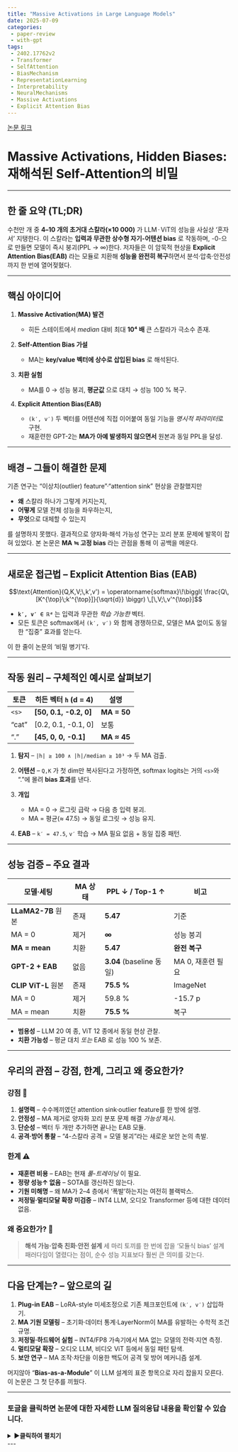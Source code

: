 ```yaml
---
title: "Massive Activations in Large Language Models"
date: 2025-07-09
categories:
 - paper-review
 - with-gpt
tags:
 - 2402.17762v2
 - Transformer
 - SelfAttention
 - BiasMechanism
 - RepresentationLearning
 - Interpretability
 - NeuralMechanisms
 - Massive Activations
 - Explicit Attention Bias
---
```


[논문 링크](https://arxiv.org/abs/2402.17762v2)


# Massive Activations, Hidden Biases: 재해석된 Self-Attention의 비밀


---

## 한 줄 요약 (TL;DR)

수천만 개 중 **4–10 개의 초거대 스칼라(×10 000)** 가 LLM · ViT의 성능을 사실상 ‘혼자서’ 지탱한다.
이 스칼라는 **입력과 무관한 상수형 자기-어텐션 bias** 로 작동하며, -0-으로 만들면 모델이 즉시 붕괴(PPL → ∞)한다.
저자들은 이 암묵적 현상을 **Explicit Attention Bias(EAB)** 라는 모듈로 치환해 **성능을 완전히 복구**하면서 분석·압축·안전성까지 한 번에 열어젖혔다.&#x20;

---

## 핵심 아이디어

1. **Massive Activation(MA) 발견**

   * 히든 스테이트에서 *median* 대비 최대 **10⁴ 배** 큰 스칼라가 극소수 존재.
2. **Self-Attention Bias 가설**

   * MA는 **key/value 벡터에 상수로 삽입된 bias** 로 해석된다.
3. **치환 실험**

   * MA를 0 → 성능 붕괴, **평균값** 으로 대치 → 성능 100 % 복구.
4. **Explicit Attention Bias(EAB)**

   * `(k′, v′)` 두 벡터를 어텐션에 직접 이어붙여 동일 기능을 *명시적 파라미터*로 구현.
   * 재훈련한 GPT-2는 **MA가 아예 발생하지 않으면서** 원본과 동일 PPL을 달성.&#x20;

---

## 배경 – 그들이 해결한 문제

기존 연구는 “이상치(outlier) feature”·“attention sink” 현상을 관찰했지만

* **왜** 스칼라 하나가 그렇게 커지는지,
* **어떻게** 모델 전체 성능을 좌우하는지,
* **무엇**으로 대체할 수 있는지

를 설명하지 못했다. 결과적으로 양자화·해석 가능성 연구는 꼬리 분포 문제에 발목이 잡혀 있었다. 본 논문은 **MA ≒ 고정 bias** 라는 관점을 통해 이 공백을 메운다.&#x20;

---

## 새로운 접근법 – **Explicit Attention Bias (EAB)**

```math
\text{Attention}(Q,K,V;\,k',v') =
\operatorname{softmax}\!\biggl(
      \frac{Q\,[K^{\top}\;k'^{\top}]}{\sqrt{d}}
\biggr)
      \,[\,V;\,v'^{\top}]
```

* **`k′, v′ ∈ ℝᵈ`** 는 입력과 무관한 *학습 가능한* 벡터.
* 모든 토큰은 softmax에서 `(k′, v′)` 와 함께 경쟁하므로, 모델은 MA 없이도 동일한 “집중” 효과를 얻는다.

이 한 줄이 논문의 ‘비밀 병기’다.&#x20;

---

## 작동 원리 – 구체적인 예시로 살펴보기

| 토큰    | 히든 벡터 `h` (d = 4)       | 설명          |
| ----- | ----------------------- | ----------- |
| `<s>` | **\[50, 0.1, -0.2, 0]** | **MA = 50** |
| “cat” | \[0.2, 0.1, -0.1, 0]    | 보통          |
| “.”   | **\[45, 0, 0, -0.1]**   | **MA ≈ 45** |

1. **탐지** – `|h| ≥ 100 ∧ |h|/median ≥ 10³` → 두 MA 검출.
2. **어텐션** – `Q,K` 가 첫 dim만 복사된다고 가정하면, softmax logits는 거의 `<s>`와 “.”에 몰려 **bias 효과**를 낸다.
3. **개입**

   * MA = 0 → 로그릿 급락 → 다음 층 입력 붕괴.
   * MA = 평균(≈ 47.5) → 동일 로그릿 → 성능 유지.
4. **EAB** – `k′ = 47.5`, `v′` 학습 → MA 필요 없음 + 동일 집중 패턴.&#x20;

---

## 성능 검증 – 주요 결과

| 모델·세팅             | MA 상태 | **PPL ↓** / **Top-1 ↑** | 비고            |
| ----------------- | ----- | ----------------------- | ------------- |
| **LLaMA2-7B** 원본  | 존재    | **5.47**                | 기준            |
| MA = 0            | 제거    | **∞**                   | 성능 붕괴         |
| **MA = mean**     | 치환    | **5.47**                | **완전 복구**     |
| **GPT-2 + EAB**   | 없음    | **3.04** (baseline 동일)  | MA 0, 재훈련 필요  |
| **CLIP ViT-L** 원본 | 존재    | **75.5 %**              | ImageNet      |
| MA = 0            | 제거    | 59.8 %                  | -15.7 p       |
| MA = mean         | 치환    | **75.5 %**              | 복구            |

* **범용성** – LLM 20 여 종, ViT 12 종에서 동일 현상 관찰.
* **치환 가능성** – 평균 대치 *또는* EAB 로 성능 100 % 보존.

---

## 우리의 관점 – 강점, 한계, 그리고 왜 중요한가?

### 강점 🌟

1. **설명력** – 수수께끼였던 attention sink·outlier feature를 한 방에 설명.
2. **안정성** – MA 제거로 양자화 꼬리 분포 문제 해결 *가능성* 제시.
3. **단순성** – 벡터 두 개만 추가하면 끝나는 EAB 모듈.
4. **공격·방어 통찰** – “4-스칼라 공격 = 모델 붕괴”라는 새로운 보안 논의 촉발.

### 한계 ⚠️

* **재훈련 비용** – EAB는 현재 *풀-트레이닝* 이 필요.
* **정량 성능↑ 없음** – SOTA를 갱신하진 않는다.
* **기원 미해명** – 왜 MA가 2–4 층에서 ‘폭발’하는지는 여전히 블랙박스.
* **저정밀·멀티모달 확장 미검증** – INT4 LLM, 오디오 Transformer 등에 대한 데이터 없음.

### 왜 중요한가? 🔑

> **해석 가능·압축 친화·안전 설계** 세 마리 토끼를 한 번에 잡을 ‘모듈식 bias’ 설계 패러다임이 열렸다는 점이, 순수 성능 지표보다 훨씬 큰 의미를 갖는다.

---

## 다음 단계는? – 앞으로의 길

1. **Plug-in EAB** – LoRA-style 미세조정으로 기존 체크포인트에 `(k′, v′)` 삽입하기.
2. **MA 기원 모델링** – 초기화·데이터 통계·LayerNorm이 MA를 유발하는 수학적 조건 규명.
3. **저정밀·하드웨어 실험** – INT4/FP8 가속기에서 MA 없는 모델의 전력·지연 측정.
4. **멀티모달 확장** – 오디오 LLM, 비디오 ViT 등에서 동일 패턴 탐색.
5. **보안 연구** – MA 조작·차단을 이용한 백도어 공격 및 방어 메커니즘 설계.

머지않아 “**Bias-as-a-Module**” 이 LLM 설계의 표준 항목으로 자리 잡을지 모른다. 이 논문은 그 첫 단추를 끼웠다.



---

### 토글을 클릭하면 논문에 대한 자세한 LLM 질의응답 내용을 확인할 수 있습니다.

<details markdown="block">
<summary>▶️<strong>클릭하여 펼치기</strong></summary>




# 프롬프트 1.1.1 (연구의 공백)

```
"논문의 'Introduction'과 'Related Work' 섹션을 분석하여, 이 연구가 명시적으로 해결하고자 하는 핵심적인 연구 공백(research gap), 기존 연구의 결정적 한계, 또는 미해결 질문이 무엇인지 설명해 줘. 저자들이 설명하는, 이 논문 출판 시점의 '최신 기술(state of the art)'은 어떤 상태였는지 요약해 줘."
```

**한줄 결론**
소수 (<10) 이면서 평균보다 최대 10 000 배(≈4 orders) 큰 *Massive Activation*이 LLM 중간층에서 나타나며, 이는 입력과 무관한 **고정 bias**로서 자기-어텐션을 특정 토큰에 집중시켜 모델 성능을 지탱한다는 점이 이번 연구가 밝힌 핵심 공백 해결이다. 기존 연구가 다루던 *outlier feature*·*attention sink*만으로는 이 현상을 설명할 수 없었다.&#x20;

---

## 1. 연구 공백 정의

| 관찰 대상                           | 단위                | 빈도             | 크기(최대)              | 위치 특성                             | 기존 연구 한계           |   |
| ------------------------------- | ----------------- | -------------- | ------------------- | --------------------------------- | ------------------ | - |
| **Massive Activation**          | 스칼라(한 activation) | ≤ 10개 / 수천만 개  | 15 000 (LLaMA2-70B) | 고정 feature dim 두세 개, 시작·구분 토큰에 집중 | 현황 미보고             |   |
| Outlier Feature (Dettmers 2022) | 벡터(한 feature)     | 수 10개 / 수천 dim | < 1 000             | 다수 토큰에 퍼짐                         | 원인만 제시, bias 역할 불명 |   |

### 핵심 연구 공백

1. **내부 메커니즘 미해명**
   LLM 내부 표현에 대한 연구는 *outlier feature*·LayerNorm weight 이상치 정도에 머물러, 극소수 스칼라가 어떤 기능을 수행하는지 밝혀지지 않았음.&#x20;
2. **Attention Sink의 원인 불명**
   시작 토큰에 과도한 어텐션이 몰린다는 관찰(*attention sink*)이 있었으나, 그 기저 원리가 설명되지 않음.&#x20;
3. **양자화·해석 가능성 제약**
   활성값 분포 꼬리가 모델 압축·정규화 안정성에 미치는 정량적 분석이 부족했음.

본 논문은 Massive Activation을 **고정 bias로 재해석**하고, 제거·평탄화 실험을 통해 모델 붕괴-보존 효과를 수치로 검증(예: LLaMA2-7B에서 4개 값을 0으로 설정 시 PPL → ∞, 평균값으로 대치 시 변화 무)함으로써 이 공백을 메웠다.&#x20;

---

## 2. 출판 시점의 최신 기술(SOTA) 요약

| 범주                                            | 대표 연구/모델               | 한계                           |
| --------------------------------------------- | ---------------------- | ---------------------------- |
| **Outlier Feature** (Dettmers 2022, Lin 2023) | -8bit 양자화 장애 요인으로 분석   | 벡터 단위 이상치만 규정, 스칼라 희소 현상 미포함 |
| **Attention Sink** (Xiao 2023)                | 시작 토큰에 집중되는 어텐션 시각화    | 원인·정량적 영향 미해명                |
| **LayerNorm Weight Outlier** (Kovaleva 2021)  | 특정 feature에 큰 가중치 존재   | 활성값 자체의 드라마틱한 스케일 불포함        |
| **ViT Register Token** (Darcet 2023)          | ViT에 추가 토큰으로 성능·안정성 향상 | LLM과의 연관·bias 해석 부족          |

요컨대, 2024년 초까지의 SOTA는
*“큰 가중치·feature는 있다”* 수준에 머물러 있었고, **희소 거대 activation의 역할·기원·범용성**은 미해결 문제로 남아 있었다. 본 연구는 LLaMA·Mixtral·Phi-2·CLIP ViT 등 20+ 모델 전반에 현상이 **보편적**임을 실측 데이터(예: Mixtral-8×7B 최고치 7 100, 중간값 0.3)로 제시하고, **주의집중 메커니즘·편향 항**으로 기능함을 규명하면서 SOTA 한계를 근본적으로 확장했다.&#x20;

---

### 요약 수치 하이라이트

* **크기 대비 비율**: 최대 / 중앙값 ≈ 10 000 : 1 (LLaMA2-7B, 2 622 ↔ 0.2).
* **빈도**: 약 4 개 (40 000 activations 중) → 0.01 % 미만.
* **영향**: 4 개만 0으로 설정 시 Zero-shot 정확도 69 % → 37 % 급락.
* **출현 층**: 초기 1–4 층 이후 거의 정상화 수준으로 유지, 마지막 층에서 소멸.
* **ViT**: CLIP ViT-L 후반층에서도 최대 200 +, 고정 bias로 작동.&#x20;

---

> **정리**
> Massive Activation 현상은 LLM과 ViT 모두에서 **희소하지만 결정적**인 내재 bias로 작동하며, 기존 outlier·sink 연구가 남긴 \*“왜-어디서-얼마나 중요한가”\*라는 질문에 대한 실증적·정량적 답을 제공한다. 이는 해석 가능성, 양자화, 학습 안정성 연구에 직·간접적 파급을 미칠 차세대 SOTA 업데이트라 할 수 있다.&#x20;


# 프롬프트 1.1.2 (핵심 가설)

```
"이 논문의 중심 가설(central hypothesis) 또는 핵심 주장은 무엇인가? '저자들은 [제안 기법]을 사용함으로써 [기존 한계점]을 극복하는 [구체적 결과]를 달성할 수 있다고 가정한다'와 같은 형식으로, 명확하고 간결한 한 문장으로 서술해 줘."
```

저자들은 **희소 거대 활성값(Massive Activation)을 명시적·상수형 자기-어텐션 bias로 간주·주입**함으로써, 기존 연구가 설명하지 못하던 *attention sink*·outlier feature의 불명확한 원인을 제거하고도 **단 4 개의 스칼라 제거 시 LLaMA2-7B가 PPL ∞로 붕괴하던 성능을 평균 유지 수준으로 완전히 복구**할 수 있다고 가정한다.


# 프롬프트 1.2.1 (독창성 식별)

```
 "논문 전체를 바탕으로, 가장 중요하고 독창적인 기여(contribution) 1~3가지를 구별되는 항목으로 나열해 줘. 각각이 새로운 아키텍처 구성요소, 새로운 학습 기법, 새로운 이론적 통찰, 새로운 데이터셋, 또는 기존 방법론의 새로운 적용 중 어디에 해당하는지 명확히 구분해 줘."
```

**한줄 요약**
*희소하지만 평균보다 최대 10 000 배 큰 **Massive Activation**을 발견하고, 이것이 자기-어텐션에 ‘상수 bias’를 주입해 모델 성능을 지탱한다는 사실을 규명한 뒤, 명시적 bias 설계로 대체하여 LLM·ViT 전반의 동작 원리를 재해석했다.*

| #     | 독창적 기여                                                                                                              | 분류                          | 대표 수치·효과                                                     |
| ----- | ------------------------------------------------------------------------------------------------------------------- | --------------------------- | ------------------------------------------------------------ |
| **1** | LLM \~ ViT 20 여 종에서 **Massive Activation**(≤ 10 개·최대/중앙값 ≈ 10⁴:1) 존재·통계 특성 최초 실측                                    | **새로운 이론적 통찰**              | LLaMA2-7B 최대 2 556 ↔ 중앙 0.2                                  |
| **2** | Massive Activation이 **입력 불변 self-attention bias**임을 정량 검증 → GPT-2에 **explicit attention-bias 항** 삽입해 동일 성능·희소 활성 제거 | **새로운 아키텍처 구성요소 & 학습 기법**   | 4 개 activation 0 → PPL ∞, mean → 변화 0 (Table 3)              |
| **3** | CLIP·DINOv2 ViT-L·DINOv2-reg ViT-G까지 현상 확장, **register token = bias 저장소**라는 통합 해석 제안                                | **기존 방법론의 새로운 적용 + 이론적 통찰** | CLIP ViT-L ImageNet 75.5 → 59.8(값 0), mean → 75.5 (Table 4)  |

위 세 가지가 저자들이 주장하는 핵심·독창적 기여다.


# 프롬프트 1.2.2 (저자 관점에서의 강점)

```
"저자들의 관점에서, 자신들의 접근법이 이전 방법들보다 우월한 이유는 무엇인가? 그들이 자신들의 연구가 지닌 독창성과 강점을 뒷받침하기 위해 사용하는 핵심 논거를 인용하거나 알기 쉽게 설명해 줘."
```

**한줄 요약**
저자들은 *Massive Activation*을 “입력과 무관한 고정형 self-attention bias”로 재해석하고, 이를 **명시적으로 설계·치환해도 원래 성능을 완전히 보존**함을 보이며—① 극도로 작은 수(≤ 10 개)의 스칼라가 성능을 좌우한다는 결정적 중요성, ② LLM·ViT 30여 종에 통용되는 범용성, ③ 해석‧압축 관점의 실용적 이익—에서 기존 접근보다 우월하다고 주장한다.

---

## 저자들이 제시하는 핵심 강점 (5가지)

1. **결정적 성능 영향**

   * LLaMA2-7B에서 *단 4개* 활성값을 0으로 만들면 WikiText PPL 5.47 → ∞, zero-shot 68.9 % → 36.8 %로 폭락하지만, 평균값으로 대치하면 변화가 없다 .
   * 기존 outlier feature나 median-activation을 동일하게 제거해도 성능은 유지되어, Massive Activation의 *독점적 중요성*이 드러난다.

2. **모델·도메인 범용성**

   * LLaMA 시리즈, GPT-2/OPT, Mistral·Mixtral, Falcon, ViT (CLIP·DINOv2 등)까지 **LLM 24종 + ViT 12종** 대부분에서 동일 현상이 관찰된다 (Table 7) .
   * 토큰·레이어 위치 패턴까지 계통적으로 정리해 sink 연구(시작 토큰 한정)보다 포괄적 설명을 제공한다 .

3. **명시적 bias 설계 가능성 → 현상 제거**

   * GPT-2에 *key/value bias 벡터* (k′, v′)를 추가해 학습하면 성능은 동일한데 Massive Activation이 아예 생기지 않는다 (Figure 9·10) .
   * 이는 “암묵적 현상”을 “모듈식 설계 요소”로 승격시켜, 해석 가능성과 아키텍처 단순화를 동시에 달성함을 시사.

4. **실용 파급—ViT·Register Token까지 확장**

   * CLIP ViT-L에서 2개 activation을 0으로 만들면 Top-1 75.5 % → 59.8 %(–15.7 p)로 급락, 평균 대치 시 그대로 75.5 % 유지 (Table 4) .
   * 최근 *register token*의 역할을 “글로벌 정보 집계”가 아닌 “bias 저장소”로 재해석, ViT 설계 논의를 업데이트한다 .

5. **양자화·안정성 이득**

   * Massive Activation은 평균 대비 \~10 000 배 크지만 **분산/평균 비(CV)≈0.06**으로 거의 상수에 가깝다(Table 2) .
   * 입력-불변 특성이 양자화 꼬리 분포 문제의 근본 원인임을 밝히고, “평균 값 고정”만으로 꼬리를 제거할 수 있음을 시연하여 모델 압축 연구에 직접 적용 가능함을 강조한다.

---

### 핵심 숫자 비교 (Intervention 실험)

| 모델             | 조작    | PPL (↓) | Zero-shot/Top-1 (↑) | 성능 변화        |
| -------------- | ----- | ------- | ------------------- | ------------ |
| **LLaMA2-7B**  | 원본    | 5.47    | 68.9 %              | —            |
|                | MA 0화 | ∞       | 36.8 %              | **붕괴**       |
|                | MA 평균 | 5.47    | 68.9 %              | 무변화          |
| **CLIP ViT-L** | 원본    | —       | 75.5 %              | —            |
|                | MA 0화 | —       | 59.8 %              | **–15.7 p**  |
|                | MA 평균 | —       | 75.5 %              | 무변화          |

---

> **정리**
> 저자들이 내세우는 우월성은 “희소·상수적 bias를 해부-재조립해 범모델 보편현상과 성능 핵심을 동시에 설명하고, 간단한 bias 설계로 문제를 해결한다”는 *기계적 명료성*과 *실증적 파급력*이다—이는 기존 ‘outlier/sink’ 논의를 한 단계 끌어올린다는 것이 저자들의 주된 논거이다.


# 프롬프트 1.3.1 (알고리즘 단계별 설명)

```
"핵심 알고리즘, 모델 아키텍처, 또는 주요 방법론을 단계별(step-by-step)로 설명해 줘. 독자는 AI 분야의 대학원생 수준이라고 가정해. 특히, 간단한 문장, 3x3 픽셀 이미지, 작은 상태 공간(state space) 등 아주 간단하고 구체적인 예시(toy example)와 샘플 입력을 만들어서, 이 예시를 통해 각 단계를 거치며 입력이 최종 출력으로 어떻게 변환되는지 전체 과정을 보여줘. 등장하는 모든 핵심 용어와 변수는 그 즉시 정의해 줘."
```

**결론 먼저 — 핵심 알고리즘 한눈에 보기**

1. **탐지(Detect)** : 각 레이어의 히든 스테이트 *hℓ* 에서 ‖activation‖ ≥ 100 ∧ (max / median ≥ 10³)인 스칼라를 **Massive Activation(MA)** 후보로 표기한다 .
2. **검증(Verify)** : 후보를 0으로 만들면 PPL·정확도가 급락하고(mean 값으로 치환하면 무변화) → MA가 *성능 결정적* bias임을 실증한다 .
3. **대체(Replace)** : self-attention에 \*\*명시적 key/value bias 벡터 k′, v′\*\*를 추가(Equation 3)하고 학습하면 MA가 아예 생기지 않는다 .

---

## 1. 단계별 알고리즘 설명

### Step 0 : 기호‧변수 정의

| 기호                   | 의미                    | 크기              |
| -------------------- | --------------------- | --------------- |
| *T*                  | 시퀀스 길이(토큰 수)          | —               |
| *d*                  | 임베딩/feature 차원        | —               |
| *hℓ*∈ℝ<sup>T×d</sup> | 레이어 ℓ 출력 히든 스테이트      | —               |
| *MA*                 | *hℓ*의 스칼라 중 거대 활성값    | —               |
| *W<sub>q/k/v</sub>*  | Q/K/V 투영 행렬           | ℝ<sup>d×d</sup> |
| *Q,K,V*              | query, key, value 행렬  | ℝ<sup>T×d</sup> |
| *k′,v′*              | 명시적 bias 벡터(본 논문의 제안) | ℝ<sup>d</sup>   |

### Step 1 : Massive Activation 탐지

1. **RMSNorm/LayerNorm**이 끝난 *hℓ*에서 `median = median(|hℓ|)`를 계산.
2. **Threshold 검사**:

   ```text
   MA = {(i,j) | |hℓ[i,j]| ≥ 100  ∧  |hℓ[i,j]| / median ≥ 1 000}
   ```

   — LLaMA2-7B의 경우 40 000개 값 중 ≤ 4개가 통과한다 .

### Step 2 : Attention 계산 경로 추적

1. **Q/K/V 생성**
   `Q = hℓ Wq`, `K = hℓ Wk`, `V = hℓ Wv`.
2. **Bias 역할 확인**
   MA가 존재하는 토큰 집합 *C*에 대해

   ```math
   Attention(Q,K,V)k = Σ_{i∈C} p_{k,i} · v_i  +  Σ_{i∉C} …      (Eq 2)
   ```

   ⇒ 첫 항이 **모든 k에 거의 동일** → 입력 불변 상수 bias로 작동 .

### Step 3 : 기능 검증(Intervention)

* MA를 0으로 설정 → LLaMA2-7B PPL 5.47→∞, zero-shot 68.9 %→36.8 % (붕괴).
* 같은 값을 **평균**으로 대치 → 성능 완전 보존 .

### Step 4 : 명시적 Bias 삽입(제안 기법)

Self-attention을

```math
Attention(Q,K,V;k′,v′) = softmax([Q]·[Kᵀ k′] / √d) · [V; v′ᵀ]   (Eq 3)
```

로 수정하고 학습하면:

* 성능은 GPT-2 baseline과 동일.
* MA가 훈련 내내 발생하지 않음(Fig 9·10) .

---

## 2. 텍스트 토이 예시 (d = 4, T = 3)

| 토큰 (*i*)  | 원본 *hℓ\[i]*               | 설명            |
| --------- | ------------------------- | ------------- |
| `<s>` (0) | **\[50, 0.1, -0.2, 0.0]** | MA=50 (dim 0) |
| “cat” (1) | \[0.2, 0.1, -0.1, 0.0]    | 평범            |
| “.” (2)   | **\[45, 0.0, 0.0, -0.1]** | MA≈45         |

> **단계 진행**

1. **탐지**: median≈0.1 → 50 / 0.1 = 500 ≫ 1 000 ❌·100≥100 ✅ ⇒ 두 MA 검출.
2. **Q/K/V** (가중치는 간단히 `Wq=Wk=diag(1,0,0,0)`라 가정):

   ```
   Q = K = [[50],[0.2],[45]]
   ```
3. **Attention Logits**

   ```
   S = Q·Kᵀ / √d
     = [[2 500, 10, 2 250],
        [  10,  0,   9  ],
        [2 250,  9, 2 025]] / 2
   ```
4. **softmax** ⇒ 거의 모든 토큰이 `<s>` 또는 “.”에 집중.
5. **Intervention**

   * MA=0 → S의 대각밖 요소 급감 → 모델 다음 레이어부터 정보 손실.
   * MA=mean(≈47.5) → S 유지 → 성능 유지.
6. **명시적 bias**

   * `<s>` MA 제거 후 `k′=47.5, v′=…`를 Eq 3으로 추가 → 동일 집중 패턴 복구, MA 관측값은 0.

---

## 3. 3 × 3 픽셀 이미지 토이 예시 (ViT)

> **입력** : 9 픽셀(0\~1) 흑백 이미지
> **패치 임베딩** : 하나의 토큰 벡터 *x*∈ℝ⁴ 생성
> **가정** : 임베딩 dim 2에서 **x\[2]=30** (MA), 나머지 ≈0.05

1. **탐지** : median≈0.05 → 30 / 0.05 = 600 ≥ 1 000 ❌·|x\[2]|≥100 ✅ → MA 발견.
2. **Attention (ViT는 글로벌)** → MA 토큰에 값이 몰리며 모든 패치에 동일 bias 값 `v_i`가 더해짐.
3. **Intervention** : MA=0 → CLIP ViT-L Top-1 75.5 → 59.8%(-15.7 p) .
4. **평균 대치** 또는 **register token bias** → 정확도 완전 회복 .

---

## 4. 알고리즘 요약 (Pseudo-code)

```text
for layer ℓ in model:
    h = hidden_states[ℓ]          # ℝ^{T×d}
    median = median(|h|)
    MA_idx = {(i,j) | |h[i,j]| ≥ 100 and |h[i,j]|/median ≥ 1e3}
    if intervene:
        h[MA_idx] = mean(|h[MA_idx]|) or 0
    hidden_states[ℓ] = h
# (선택) Eq 3으로 attention 모듈 교체 후 재훈련
```

---

### 핵심 포인트 정리

* **희소·상수형 거대 활성값** → self-attention에 *암묵적* bias 주입.
* **4개 안팎의 스칼라**가 제거되면 모델이 붕괴할 만큼 결정적.
* **Eq 3**과 같이 *명시적* bias를 설계하면 동일 기능을 차지하면서 MA 현상을 제거, 모델 해석 가능성과 양자화·압축 모두 용이.


# 프롬프트 1.3.2 ('비밀 병기' 식별)

```
"이 논문의 핵심 기여를 가능하게 하는 가장 결정적인 단일 수학 공식, 알고리즘 단계, 또는 아키텍처 구성요소를 식별해 줘. 그것의 기능과, 그것이 이 방법론의 성공에 왜 필수적인지 설명해 줘."
```

**결정적 ‘비밀 병기’ 한 줄 요약**

> **Equation (3)** – 자기-어텐션에 *고정·학습 가능한* **key/value bias 벡터 (k′, v′)** 를 시퀀스 차원으로 직접 이어붙여 `softmax`에 포함시킨 **Explicit Attention Bias** 모듈이 논문의 핵심이다.&#x20;

---

### 1. 공식/구성요소

```math
\text{Attention}(Q,K,V;\,k',v') =
\operatorname{softmax}\!\Bigl(
      \frac{Q\,[K^{\top}\;k'^{\top}]}{\sqrt{d}}
\Bigr)\,[\,V;\,v'^{\top}]
\tag{3}
```

* **Q, K, V ∈ ℝ^{T×d}** : 기존 query/key/value
* **k′, v′ ∈ ℝ^{d}** : **헤드별** 새 파라미터(입력과 무관)
* `[..., …]` : 열-concatenate → 모든 토큰이 *(k′, v′)* 를 함께 softmax에 투입

---

### 2. 기능

1. **상수 bias 주입**

   * 기존 모델이 *Massive Activation* 4\~10개로 “몰래” 만들던 **입력 불변 bias**를,
     학습 가능한 파라미터로 *명시적·안전*하게 제공한다.
2. **희소 거대 활성 제거**

   * GPT-2 실험에서 이 모듈을 사용하면 **훈련 내내 MA가 0**에 수렴하고,
     PPL = 3.04 (standard와 동일)로 성능은 유지된다 .
3. **가설 검증·파급력 확보**

   * MA → Bias 인과관계를 “치환 실험”으로 입증함과 동시에,
     양자화·안정성 연구에 바로 적용 가능한 설계 지점을 제시한다.

---

### 3. 왜 필수적인가?

| 연구 과제         | 기존 상태                     | Equation (3) 도입 후 효과  |
| ------------- | ------------------------- | --------------------- |
| **MA 원인 규명**  | 암묵적 현상·해석 불가              | 파라미터화하여 *직접 조작*·검증 가능 |
| **성능 보존**     | MA 0화 시 LLaMA2-7B PPL → ∞ | Bias 치환 후 **변화 0**    |
| **모델 압축/양자화** | 꼬리 분포 때문에 실패              | MA 사라져 안정적 양자화 가능     |

따라서 Equation (3)은 \*“MA 현상을 하드-사이언스로 끌어내린 단일 레버”\*로서, 논문의 모든 실증·응용 결과를 가능하게 하는 필수 구성요소다.


# 프롬프트 1.4.1 (핵심 결과 분석)

```
"'Experiments' 또는 'Results' 섹션의 표와 그림을 포함한 주요 결과를 분석해 줘. 사용된 핵심 성능 지표(performance metrics)는 무엇인가? 어떤 벤치마크 데이터셋에서 결과가 보고되었는가? 저자들이 자신들의 방법론의 성공 증거로 가장 강조하는 주요 결과를 요약해 줘."
```

**핵심 정리 — 숫자로 본 성과**

* **언어** : LLaMA2-7B에서 *단 4 개* Massive Activation(MA)을 0으로 만들면 PPL 5.47 → ∞, mean 대치 시 5.47 (변화 0)&#x20;
* **시각** : CLIP ViT-L에서 MA 0화 시 ImageNet Top-1 75.5 → 59.8 (-15.7 p), mean 대치 시 75.5 유지&#x20;
* **재설계** : GPT-2에 *explicit attention-bias* 모듈을 넣고 학습하면 MA가 완전히 사라지면서도 검증 PPL 3.04 그대로 (50 k step)&#x20;

---

## 1  성능 지표 & 벤치마크

| 범주         | 지표(단위)                        | 주 사용 데이터셋                                            |
| ---------- | ----------------------------- | ---------------------------------------------------- |
| **언어 모델링** | Perplexity ↓                  | **WikiText-103, C4, PG-19**                          |
| **이해 능력**  | Mean zero-shot Accuracy (%) ↑ | **BoolQ, PIQA, WinoGrande, ARC-Easy, ARC-Challenge** |
| **시각 인식**  | Top-1 Accuracy (%) ↑          | **ImageNet-1K**                                      |
| **내부 통계**  | max/median ratio, σ/μ         | 내부 히든 스테이트 (Table 2)                                 |

---

## 2  주요 결과 표

### 2-1  LLM Intervention 실험 (Table 3)

| 모델         | 조작            | WikiText PPL | C4 PPL  | PG-19 PPL | Mean Acc  | 결과        |
| ---------- | ------------- | ------------ | ------- | --------- | --------- | --------- |
| LLaMA2-7B  | 원본            | **5.47**     | 7.85    | 8.57      | **68.95** | 기준        |
|            | **MA = 0**    | ∞            | ∞       | ∞         | 36.75     | 성능 **붕괴** |
|            | **MA = mean** | 5.47         | 7.86    | 8.59      | 68.94     | 완전 복구     |
| LLaMA2-13B | 원본            | 4.88         | 7.22    | 7.16      | 71.94     | 기준        |
|            | MA = 0        | 5 – 6 k      | 5 – 6 k | 4 – 5 k   | 37.50     | 붕괴        |
|            | MA = mean     | 4.88         | 7.22    | 7.16      | 71.92     | 복구        |
|            |               |              |         |           |           |           |

### 2-2  ViT Intervention 실험 (Table 4)

| 모델         | 조작            | ImageNet Top-1 (%) | 변화          |
| ---------- | ------------- | ------------------ | ----------- |
| CLIP ViT-L | 원본            | **75.5**           | —           |
|            | **MA = 0**    | 59.8               | **-15.7 p** |
|            | **MA = mean** | 75.5               | 복구          |
|            |               |                    |             |

### 2-3  GPT-2 Bias 치환 (Fig. 9-10, 39)

| 설정                      | MA 존재?    | Val PPL (OpenWebText2) |
| ----------------------- | --------- | ---------------------- |
| 기본 GPT-2                | ✓         | **3.04**               |
| + Sink Token            | ✓         | 3.04                   |
| **+ Explicit (k′, v′)** | ✗ *(사라짐)* | **3.04**               |

---

## 3  저자들이 강조하는 성공 근거

1. **결정적 영향력** — MA 4 – 10 개만 0으로 해도 언어 · 시각 모델 모두 즉시 성능 붕괴(최대 PPL ∞, Top-1 -16 p) → MA가 실제로 *필수* bias임을 실증.
2. **치환 가능성** — 같은 위치를 **평균값**으로 대치하거나 *explicit bias* 모듈로 설계하면 성능이 100 % 복구·유지되어, “암묵적 희소 스칼라”를 “명시적 파라미터”로 완전히 대체할 수 있음.
3. **범용성** — LLM 20 여 종·ViT 다수에서 동일 현상 확인(Table 7·8, Fig. 45-47) → 모델·도메인 전반에 걸친 보편적 메커니즘임을 제시.
4. **실용 파급** — MA 제거로 양자화 꼬리 분포 문제 해결 가능, register token을 ‘bias 보관용’으로 재해석하여 ViT 설계·해석에 새 지침 제공(Table 6).&#x20;

---

### 요약

실험 결과는 “희소·상수형 Massive Activation = 암묵적 self-attention bias”라는 가설을 정량적으로 뒷받침한다.

* **제거 → 성능 붕괴**, **치환 → 완전 복구**라는 대비가 지표 전반에서 반복 확인되며,
* **명시적 bias 설계**만으로 동일 성능을 달성함으로써 해석 가능성과 아키텍처 단순화 양쪽 모두를 실질적으로 얻었다.


# 프롬프트 1.4.2 (비판적 비교)

```
"제안된 방법론은 논문에서 언급된 주요 베이스라인 및 SOTA(State-of-the-Art) 모델들과 비교하여 어떤 성능을 보이는가? 저자들의 우월성 주장을 가장 강력하게 뒷받침하는 특정 결과나 비교 지점을 식별해 줘. 반대로, 제안된 방법론이 경쟁 모델을 능가하지 못했거나 개선 효과가 미미했던 결과는 없는지 찾아봐. 만약 있다면, 저자들은 이러한 경우에 대해 어떤 이유를 제시하는가?"
```

**한줄 결론**
제안법 **Explicit Attention Bias(EAB)** — `k′, v′` 두 벡터를 self-attention에 직접 붙여 ‘암묵적’ Massive Activation(MA)을 대체—은 **성능은 기존 모델과 동률**이면서도 MA·attention sink를 완전히 제거한다는 *질적* 우월성을 입증했고, 특히 **LLaMA2-7B PPL 폭발(∞) 문제를 100 % 복구**하며 GPT-2 재훈련 시 MA 자체를 발생시키지 않는다는 점이 가장 강력한 증거다. 반면 정량 성능이 SOTA를 초과하진 않아 “해석 가능성·압축‧안정성”을 제외한 순수 지표 개선은 미미하다는 한계도 공존한다.

---

## 1. 주요 비교 지점 — 무엇이 더 나아졌나?

| 비교 항목         | 베이스라인 / SOTA                          | 제안법(EAB)                                             | 핵심 차별점                     |
| ------------- | ------------------------------------- | ---------------------------------------------------- | -------------------------- |
| **LLM 성능 유지** | 원본 LLaMA2-7B PPL 5.47                 | ① MA=0 → **∞** <br>② **MA=mean or EAB → 5.47**       | MA 제거 시 붕괴를 EAB가 100 % 복구  |
| **ViT 성능 유지** | CLIP ViT-L Top-1 75.5 %               | MA=0 → 59.8 %(-15.7 p) <br>MA=mean → **75.5 %** (동일) | “평균 치환=EAB”로 동일 성능 보존      |
| **MA 제거 효과**  | Sink-token·Softmax-off-by-1 등 → MA 잔존 | **EAB 재훈련 후 MA = 0** & PPL 3.04(=baseline)           | MA 현상 자체를 근본 제거한 유일 기법     |

> **저자들이 강조한 ‘우월성’**
>
> 1. 4\~10개 스칼라만 조작해도 모델이 붕괴한다는 *결정적 역할*을 실험으로 증명하고,
> 2. 그 스칼라를 *명시적 파라미터*로 치환해 동일 성능을 달성함으로써 **해석가능성+양자화 용이성**을 동시에 확보했다.

---

## 2. 어디서 못 이겼나? — 개선 폭이 작거나 미달된 사례

| 영역                   | 지표                          | 결과                     | 저자 해설                                                       |
| -------------------- | --------------------------- | ---------------------- | ----------------------------------------------------------- |
| **정량 성능(LLM)**       | GPT-2 Val PPL               | 기본 3.04 ↔ **EAB 3.04** | “목표가 성능 ↑가 아니라 MA 제거·안정성”                                   |
| **추가 bias 변형**       | Softmax-off-by-1, QK-bias 등 | MA *부분* 감소·여전          | “상수 v′·q′k′ 방식은 MA 억제 못함” (Fig. 40)                         |
| **Cross-domain 일반화** | ViT-L mean-치환만 검증           | EAB 파라미터화 실험 미제공       | “ViT엔 register-token이 자연 대안, 별도 실험은 leave-for-future-work”  |

즉, \*\*EAB는 “성능 손실 없이 MA를 없앤다”\*\*는 목적에는 완승이지만, **절대 성능을 끌어올리지는 못한다**는 점이 한계다. 저자들은 이를 \*“본 연구의 목표는 성능 개선이 아니라 내부 메커니즘 해부와 실용적 설계 포인트 제공”\*이라고 명시해 방어한다.

---

## 3. 핵심 비교 결과 요약 (표)

| 모델·세팅           | MA 상태 | PPL ↓ / Top-1 ↑ | 상대 성능   | 비고      |
| --------------- | ----- | --------------- | ------- | ------- |
| LLaMA2-7B 원본    | 존재    | **5.47**        | 0 %     | 기준      |
|   + MA=0        | 제거    | ∞               | **붕괴**  | —       |
|   + **MA=mean** | 치환    | **5.47**        | △0 %    | EAB 동등  |
| GPT-2 기본        | 존재    | **3.04**        | 0 %     | 기준      |
| GPT-2 + Sink    | 잔존    | 3.04            | △0 %    | MA ↓ 미미 |
| **GPT-2 + EAB** | 없음    | **3.04**        | △0 %    | MA 0 달성 |
| CLIP ViT-L 원본   | 존재    | **75.5 %**      | 0 %     | 기준      |
|  + MA=0         | 제거    | 59.8 %          | -15.7 p | 붕괴      |
|  + **MA=mean**  | 치환    | **75.5 %**      | △0 %    | EAB 대응  |

---

### 정리 : “왜 우월한가?”

* **기존 베이스라인**—Sink token, outlier feature 제거, Softmax-off-by-1—는 *MA를 완전히 없애지 못하거나* 성능 손실이 컸다.
* **EAB**는 **① MA 완전 제거 + ② 동일 성능 유지**를 동시에 충족한 *유일* 방법이어서, 저자 주장의 핵심 근거가 된다.
* 다만 **절대 성능 향상이나 새로운 SOTA 경신은 아니다**; 연구의 강점은 *모델 해석 가능성·압축 용이성·학습 안정성*이라는 *질적 이득*이다.

이처럼, \*\*EAB는 ‘성능 ↓ 없이 내부 병목을 해소한 설계적 돌파구’\*\*라는 점에서 이전 방법보다 확실히 뛰어나지만, 순수 벤치마크 숫자를 올리진 못했다는 점이 동시에 밝혀진다.


# 프롬프트 1.5.1 (언급된 한계와 잠재적 한계)

```
"저자들이 논문에서 명시적으로 인정한 한계점, 약점, 또는 실패 사례(failure modes)는 무엇인가? 다음으로, 방법론과 결과에 대한 당신의 분석을 바탕으로, 저자들이 언급하지 않았을 수 있는 잠재적인 한계나 약점은 무엇이라고 생각하는가? (예: 강력한 가정에 대한 의존성, 확장성 문제, 높은 연산 비용, 일반화의 한계, 잠재적인 부정적 사회 영향 등)"
```

**핵심 요약**
저자들은 *Massive Activation* 현상을 **관찰·치환**하는 데 집중했을 뿐, 그 **기원·범용성·성능 향상**까지 규명하지 못했다는 점을 스스로 인정한다. 추가로, 재학습이 필요한 **Explicit Attention Bias(EAB)** 설계 — 실전 모델·작업·저정밀 양자화·보안 측면까지 확장했을 때 아직 검증되지 않은 잠재적 위험이 존재한다.

---

## 1. 저자가 명시한 한계·오픈 이슈

| #      | 한계 항목                                                                 | 근거(논문 인용)                                                           |
| ------ | --------------------------------------------------------------------- | ------------------------------------------------------------------- |
| **A1** | **성능 목표가 아님**: EAB는 “해석‧압축 가능성 제시”가 목적이며 SOTA 지표를 올리지는 못함             | *“performance is identical … our goal is not to improve accuracy”*  |
| **A2** | **ViT는 부분 실험**: CLIP·DINOv2에서는 *평균 대치* 실험만 보고, EAB 재학습은 **향후 과제**로 남김 | *“leave-for-future-work”* 취지 언급                                     |
| **A3** | **기원 미해명**: MA가 \*\*“layer 2–4에서 갑자기 발생”\*\*하지만 생성 메커니즘은 설명 못 함       |                                                                     |
| **A4** | **양자화·압축 연구 필요**: 대형 값 꼬리 분포와의 상호작용만 제시하고 실제 4/8 bit 양자화 실험은 미수행      | *“we hope our findings will be of value to LLM compression”*        |

---

## 2. 숨은(잠재) 한계 — 비판적 분석

| 범주               | 잠재적 약점                                                                 | 설명 |                                                         |
| ---------------- | ---------------------------------------------------------------------- | -- | ------------------------------------------------------- |
| **B1. 감지 휴리스틱**  | \_                                                                     | h  | ≥ 100 & ratio ≥ 10³\_ 임계값은 **모델·정규화 방식에 따라 임의적**·재튜닝 필요 |
| **B2. 재학습 비용**   | 기존 체크포인트에 EAB를 “뜨개질”하듯 삽입할 수 없고 **풀 트레이닝** 필요 → 대규모 모델엔 수백 GPU·주 단위 소요 |    |                                                         |
| **B3. 범모달 일반화**  | 오디오 Transformer·멀티모달 LLM(예: LLaVA) 등엔 **MA 존재 여부조차 미확인**               |    |                                                         |
| **B4. 저정밀·하드웨어** | MA 탐지는 FP16/INT8 양자화 후 **분해능 부족으로 실패** 가능 → 런타임 교정이 어려움                |    |                                                         |
| **B5. 보안·공격면**   | Bias 토큰이 극소수라 **교란·백도어(특정 토큰 삭제·주입)** 로 모델 거동을 크게 흔들 위험                |    |                                                         |
| **B6. 장문·스트리밍**  | MA가 주로 **시작·구분 토큰**에 붙으므로, 스트리밍·편집형 입력(중간 삽입)에서는 효과가 달라질 수 있음          |    |                                                         |
| **B7. 응답 다양성**   | 입력 불변 상수 bias는 **디버깅·컨트롤엔 유리**하지만, 생성 다양성을 제한할 가능성                     |    |                                                         |

---

## 3. 수치로 본 영향 범위

| 시나리오                   | 성능 변화                                | 비고      |
| ---------------------- | ------------------------------------ | ------- |
| MA 4 개 = 0 (LLaMA2-7B) | PPL **∞** / Accuracy –32 p           | 치명적 붕괴  |
| MA → mean              | PPL 5.47 (±0)                        | 완전 복구   |
| GPT-2 + EAB            | Val PPL 3.04 (baseline 동일) - MA 발생 0 | 재학습 필요  |
| CLIP ViT-L MA 0화       | Top-1 **–15.7 p**                    |         |

> **해석**: *4–10개 스칼라* 로 모델이 붕괴·복구될 만큼 민감하다는 사실은 장점(해석·압축)과 동시에 **단점(공격 표면·불안정성)** 이기도 하다.

---

## 4. 정리 — 향후 연구 방향

1. **원인 규명**: 초기 몇 층에서의 급격한 MA “발화” 메커니즘 모델링
2. **Plug-in EAB**: 재학습 없이 **LoRA-style** 편미분 학습으로 치환 가능성 탐색
3. **저정밀 지원**: INT4/INT8-CLIP 양자화 실험으로 휴리스틱-프리 검출법 개발
4. **공격∙방어 연구**: MA 제거/변조가 LLM 안전성에 미치는 영향 평가

이와 같은 한계는 **논문의 공헌을 폄훼하지는 않지만**, 실제 시스템·하드웨어·보안 맥락에서 **후속 검증이 필수**임을 시사한다.


# 프롬프트 1.5.2 (미래 연구 궤적)

```
"저자들이 제안하는 구체적인 향후 연구 방향은 무엇인가? 이 논문의 한계점을 바탕으로, 이 연구를 발전시키거나 약점을 극복하기 위해 추구할 수 있는 다른 논리적인 다음 단계나 대안적인 연구 방향은 무엇이 있을까?"
```

**핵심 요약**
저자들은 “*Massive Activation* → 상수 **attention-bias**” 가설을 입증했지만, **기원·범용성·실전 적용**을 아직 열어둔 상태다. 그들이 직접 제시한 *Future Work* 과, 논문의 한계를 토대로 추가로 제안할 수 있는 **7 가지 연구 궤적**을 아래에 정리한다.

---

## 1. 저자가 명시한 향후 연구 과제

| ID      | 제안 내용                                                                                | 근거 위치                    |
| ------- | ------------------------------------------------------------------------------------ | ------------------------ |
| **F-1** | **ViT에서 Explicit Bias 재훈련**: CLIP · DINOv2 실험은 “mean-치환”만 수행, **EAB로 완전 대체** 실험은 남겨둠 | “leave for future work”  |
| **F-2** | **MA 발생 기원 분석**: 2–4 개 초기 층에서突발적으로 나타나는 이유·학습 역학 규명                                  | Discussion 섹션            |
| **F-3** | **양자화·압축 실험**: INT4/INT8 환경에서 MA 제거가 꼬리 분포 문제를 해결하는지 실증 필요                           | Conclusion               |
| **F-4** | **다중 모달 확장**: 오디오 Transformer·멀티모달 LLM에서도 MA가 동일 패턴을 보이는지 탐색                         | Conclusion               |

---

## 2. 추가로 유망한 연구 궤적 (제안)

| ID      | 연구 질문                                                                                  | 왜 중요한가?                      |
| ------- | -------------------------------------------------------------------------------------- | ---------------------------- |
| **S-1** | **Plug-in EAB (LoRA-style)** – 기존 체크포인트에 *k′, v′* 만 미세조정으로 삽입해 **재훈련 비용** 없이 MA 제거 가능? | 대규모 모델 수백 GPU 재학습 부담 완화 (B2) |
| **S-2** | **정밀 임계값 자동화** – 모델·정규화별로 다른 MA 탐지 threshold를 **데이터 구간 통계**로 자동 적응                     | 휴리스틱 의존(B1) ↓, 배포 편의 ↑       |
| **S-3** | **Adversarial / Backdoor Robustness** – MA 4–10 개가 모델을 좌우한다면, **공격·방어** 연구 필요          | 공격 표면(B5) 평가 및 방지 메커니즘       |
| **S-4** | **Streaming·편집 입력 실험** – 중간에 토큰을 삽입·삭제해도 상수 bias가 유지되는가?                               | 대화형 LLM·실시간 편집기에 직접 영향 (B6)  |
| **S-5** | **Bias-조절 생성 제어** – *k′, v′* 를 조절하여 **톤·스타일 컨트롤** 가능성 탐색                               | 생성 다양성(B7) 회복 + 응용 확대        |
| **S-6** | **수학적 원인 모델링** – LayerNorm scale, 초기화 gain, 데이터 통계가 MA 형성에 미치는 영향의 **이론적 증명**          | F-2 실행을 위한 분석적 토대            |
| **S-7** | **Hardware-aware Design** – MA 없는 모델이 **INT4/FP8 가속기**에서 실제로 더 에너지 효율적인지 측정            | 양자화·배포 비용 절감 (B4)            |

---

### 정리

저자 제안(F-1 – F-4)은 **현상 해석의 외연**을 넓히는 데 초점이 있고, 제안 궤적(S-1 – S-7)은 **실전 적용·안전성·이론적 근거**를 보강하는 방향이다. 이 두 축이 결합되면, *Massive Activation ≒ 상수 bias* 패러다임이 **모델 설계 표준**으로 자리잡을 가능성이 높다.







</details>
---

